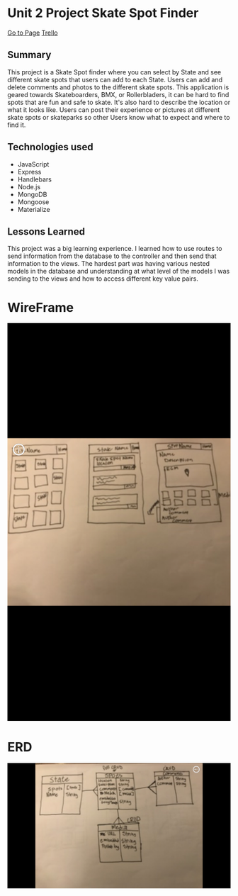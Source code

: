 # Unit 2 Project Skate Spot Finder

[Go to Page](https://stark-refuge-41423.herokuapp.com/)
[Trello](https://trello.com/b/eZZm5zYG/skatespot-finder)


## Summary
This project is a Skate Spot finder where you can select by State and see different skate spots that users can add to each State. Users can add and delete comments and photos to the different skate spots. This application is geared towards Skateboarders, BMX, or Rollerbladers, it can be hard to find spots that are fun and safe to skate. It's also hard to describe the location or what it looks like. Users can post their experience or pictures at different skate spots or skateparks so other Users know what to expect and where to find it.

## Technologies used
* JavaScript
* Express
* Handlebars
* Node.js
* MongoDB
* Mongoose
* Materialize

## Lessons Learned
This project was a big learning experience. I learned how to use routes to send information from the database to the controller and then send that information to the views. The hardest part was having various nested models in the database and understanding at what level of the models I was sending to the views and how to access different key value pairs.

# WireFrame

![wireframe](/images/wireframe.PNG)

# ERD
![ERD](/images/erd.PNG)